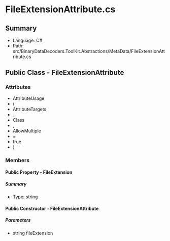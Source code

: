 ﻿# FileExtensionAttribute.cs

## Summary

* Language: C#
* Path: src/BinaryDataDecoders.ToolKit.Abstractions/MetaData/FileExtensionAttribute.cs

## Public Class - FileExtensionAttribute

### Attributes

 - AttributeUsage
 - (
 - AttributeTargets
 - .
 - Class
 - ,
 - AllowMultiple
 - =
 - true
 - )

### Members

#### Public Property - FileExtension

##### Summary

 * Type: string 

#### Public Constructor - FileExtensionAttribute

#####  Parameters

 - string fileExtension 

